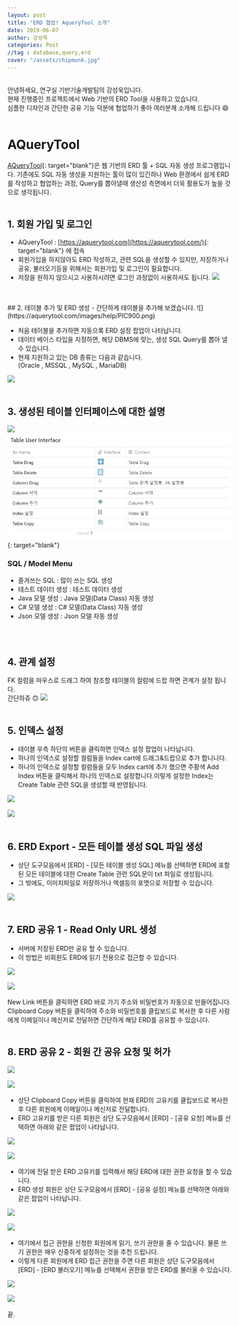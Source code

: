 ```yaml
---
layout: post
title: "ERD 협업! AqueryTool 소개"
date: 2019-06-07
author: 강성욱
categories: Post
//tag : database,query,erd
cover: "/assets/chipmunk.jpg"
---
```


<br>
안녕하세요, 연구실 기반기술개발팀의 강성욱입니다.<br>
현재 진행중인 프로젝트에서 Web 기반의 ERD Tool을 사용하고 있습니다.<br>
심플한 디자인과 간단한 공유 기능 덕분에 협업하기 좋아 여러분께 소개해 드립니다 😄
<br>
<br>

# AQueryTool
[AQueryTool](https://aquerytool.com/help/index/){: target="blank"}은 웹 기반의 ERD 툴 + SQL 자동 생성 프로그램입니다.
기존에도 SQL 자동 생성을 지원하는 툴이 많이 있긴하나 
Web 환경에서 쉽게 ERD를 작성하고 협업하는 과정, Query를 뽑아낼때 생산성 측면에서 더욱 활용도가 높을 것으로 생각됩니다. 
<br>
<br>
## 1. 회원 가입 및 로그인
- AQueryTool : [https://aquerytool.com](https://aquerytool.com/){: target="blank"} 에 접속
- 회원가입을 하지않아도 ERD 작성하고, 관련 SQL을 생성할 수 있지만, 저장하거나 공유, 불러오기등을 위해서는 회원가입 및 로그인이 필요합니다.
- 저장을 원하지 않으시고 사용하시려면 로그인 과정없이 사용하셔도 됩니다.
![](https://aquerytool.com/images/help/PIC8C0.png)

<br>
<br>
## 2. 테이블 추가 및 ERD 생성
- 간단하게 테이블을 추가해 보겠습니다. 
![](https://aquerytool.com/images/help/PIC900.png)

- 처음 테이블을 추가하면 자동으록 ERD 설정 팝업이 나타납니다.
- 데이터 베이스 타입을 지정하면, 해당 DBMS에 맞는, 생성 SQL Query를 뽑아 낼 수 있습니다.
- 현재 지원하고 있는 DB 종류는 다음과 같습니다. <br>(Oracle , MSSQL , MySQL , MariaDB)

![](https://aquerytool.com/images/help/PIC930.png)
<br>
<br>
## 3. 생성된 테이블 인터페이스에 대한 설명
![](https://aquerytool.com/images/help/PIC941.png)
[![](/assets/posting/20190607/ui.png)](https://www.notion.so/9807d5a69a724d45923f9eb6e38de2c4){: target="blank"}
<br>
### SQL / Model Menu
- 즐겨쓰는 SQL : 많이 쓰는 SQL 생성
- 테스트 데이터 생성 : 테스트 데이터 생성
- Java 모델 생성 : Java 모델(Data Class) 자동 생성
- C# 모델 생성 : C# 모델(Data Class) 자동 생성
- Json 모델 생성 : Json 모델 자동 생성
<br>
<br>

## 4. 관계 설정

FK 컬럼을 마우스로 드래그 하여 참조할 테이블의 컬럼에 드랍 하면 관계가 설정 됩니다.<br>
간단하쥬 🙃
![](https://aquerytool.com/images/help/PICA08.png)
<br>
<br>

## 5. 인덱스 설정
- 테이블 우측 하단의 버튼을 클릭하면 인덱스 설정 팝업이 나타납니다.
- 하나의 인덱스로 설정할 컬럼들을 Index cart에 드래그&드랍으로 추가 합니니다.
- 하나의 인덱스로 설정할 컬럼들을 모두 Index cart에 추가 했으면 주황색 Add Index 버튼을 클릭해서 하나의 인덱스로 설정합니다.이렇게 설정한 Index는 Create Table 관련 SQL을 생성할 때 반영됩니다.

![](https://aquerytool.com/images/help/PICA8A.png)

![](https://aquerytool.com/images/help/PICAAA.png)
<br>
<br>

## 6. ERD Export - 모든 테이블 생성 SQL 파일 생성
- 상단 도구모음에서 [ERD] - [모든 테이블 생성 SQL] 메뉴를 선택하면 ERD에 포함된 모든 테이블에 대한 Create Table 관련 SQL문이 txt 파일로 생성됩니다.
- 그 밖에도, 이미지파일로 저장하거나 엑셀등의 포맷으로 저장할 수 있습니다.

![](https://aquerytool.com/images/help/PICC8F.png)
<br>
<br>

## 7. ERD 공유 1 - Read Only URL 생성
- 서버에 저장된 ERD만 공유 할 수 있습니다.
- 이 방법은 비회원도 ERD에 읽기 전용으로 접근할 수 있습니다.

![](https://aquerytool.com/images/help/PIC101B.png)

![](https://aquerytool.com/images/help/PIC102C.png)

New Link 버튼을 클릭하면 ERD 바로 가기 주소와 비밀번호가 자동으로 만들어집니다.
Clipboard Copy 버튼을 클릭하여 주소와 비밀번호를 클립보드로 복사한 후
다른 사람에게 이메일이나 메신저로 전달하면 간단하게 해당 ERD를 공유할 수 있습니다.
<br>
<br>

## 8. ERD 공유 2 - 회원 간 공유 요청 및 허가

![](https://aquerytool.com/images/help/PIC108B.png)

![](https://aquerytool.com/images/help/PIC10AC.png)

- 상단 Clipboard Copy 버튼을 클릭하여 현재 ERD의 고유키를 클립보드로 복사한 후 다른 회원에게 이메일이나 메신저로 전달합니다.
- ERD 고유키를 받은 다른 회원은 상단 도구모음에서 [ERD] - [공유 요청] 메뉴를 선택하면 아래와 같은 팝업이 나타납니다.

![](https://aquerytool.com/images/help/PIC10CC.png)

![](https://aquerytool.com/images/help/PIC10EC.png)

- 여기에 전달 받은 ERD 고유키를 입력해서 해당 ERD에 대한 권한 요청을 할 수 있습니다.
- ERD 생성 회원은 상단 도구모음에서 [ERD] - [공유 설정] 메뉴를 선택하면 아래와 같은 팝업이 나타납니다.

![](https://aquerytool.com/images/help/PIC110C.png)

![](https://aquerytool.com/images/help/PIC111D.png)

- 여기에서 접근 권한을 신청한 회원에게 읽기, 쓰기 권한을 줄 수 있습니다. 물론 쓰기 권한은 매우 신중하게 설정하는 것을 추천 드립니다.
- 이렇게 다른 회원에게 ERD 접근 권한을 주면 다른 회원은 상단 도구모음에서 [ERD] - [ERD 불러오기] 메뉴를 선택해서 권한을 받은 ERD를 불러올 수 있습니다.

![](https://aquerytool.com/images/help/PIC112E.png)

![](https://aquerytool.com/images/help/PIC114E.png)

끝.
